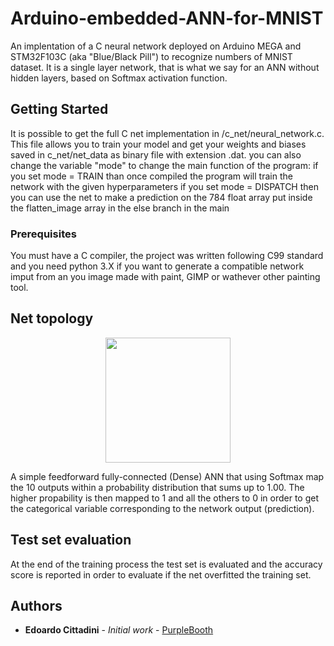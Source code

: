 # Arduino-embedded-ANN-for-MNIST
An implentation of a C neural network deployed on Arduino MEGA and STM32F103C (aka "Blue/Black Pill") to recognize numbers of MNIST dataset. It is a single layer network, that is what we say for an ANN without hidden layers, based on Softmax activation function.

## Getting Started

It is possible to get the full C net implementation in /c_net/neural_network.c. This file allows you to train your model and get your weights and biases saved in c_net/net_data as binary file with extension .dat. you can also change the variable "mode" to change the main function of the program:
  if you set mode = TRAIN than once compiled the program will train the network with the given hyperparameters
  if you set mode = DISPATCH then you can use the net to make a prediction on the 784 float array put inside the flatten_image array in the else branch in the main 

### Prerequisites

You must have a C compiler, the project was written following C99 standard and you need python 3.X if you want to generate a compatible network imput from an you image made with paint, GIMP or wathever other painting tool.

## Net topology 
<p align="center">
  <img width="200" height="200" src="https://www.filepicker.io/api/file/yqw897JzTdaXecwh7cj0?policy=eyJoYW5kbGUiOiJ5cXc4OTdKelRkYVhlY3doN2NqMCIsImV4cGlyeSI6MTU4OTI4MDU2OSwiY2FsbCI6WyJyZWFkIl19&signature=1c75e8bb8b2b92f80240ea692a5f7b5676f68033bc1dcb489b53b50a2545306c">
</p>

A simple feedforward fully-connected (Dense) ANN that using Softmax map the 10 outputs within a probability distribution that sums up to 1.00. The higher propability is then mapped to 1 and all the others to 0 in order to get the categorical variable corresponding to the network output (prediction).



## Test set evaluation 

At the end of the training process the test set is evaluated and the accuracy score is reported in order to evaluate if the net overfitted the training set.


## Authors

* **Edoardo Cittadini** - *Initial work* - [PurpleBooth](https://github.com/PurpleBooth)


